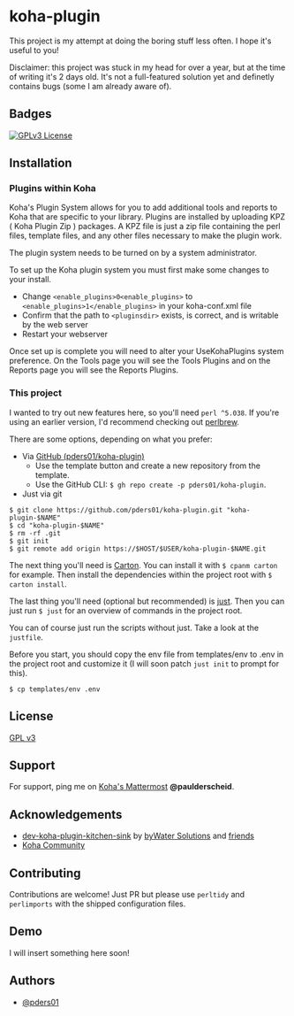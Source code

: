 # koha-plugin

This project is my attempt at doing the boring stuff less often. I hope it's useful to you!

Disclaimer: this project was stuck in my head for over a year, but at the time of writing it's 2 days old.
It's not a full-featured solution yet and definetly contains bugs (some I am already aware of).


## Badges

[![GPLv3 License](https://img.shields.io/badge/License-GPL%20v3-yellow.svg)](https://opensource.org/licenses/)


## Installation

### Plugins within Koha

Koha's Plugin System allows for you to add additional tools and reports to Koha that are specific to your library.
Plugins are installed by uploading KPZ ( Koha Plugin Zip ) packages.
A KPZ file is just a zip file containing the perl files, template files, and any other files necessary to make the plugin work.

The plugin system needs to be turned on by a system administrator.

To set up the Koha plugin system you must first make some changes to your install.

* Change `<enable_plugins>0<enable_plugins>` to `<enable_plugins>1</enable_plugins>` in your koha-conf.xml file
* Confirm that the path to `<pluginsdir>` exists, is correct, and is writable by the web server
* Restart your webserver

Once set up is complete you will need to alter your UseKohaPlugins system preference. On the Tools page you will see the Tools Plugins and on the Reports page you will see the Reports Plugins.

### This project

I wanted to try out new features here, so you'll need `perl ^5.038`. If you're using an earlier version, I'd recommend checking out [perlbrew](https://perlbrew.pl/). 

There are some options, depending on what you prefer:
- Via [GitHub (pders01/koha-plugin)](https://github.com/pders01/koha-plugin)
    - Use the template button and create a new repository from the template.
    - Use the GitHub CLI: `$ gh repo create -p pders01/koha-plugin`.
- Just via git
```console
$ git clone https://github.com/pders01/koha-plugin.git "koha-plugin-$NAME"
$ cd "koha-plugin-$NAME"
$ rm -rf .git
$ git init
$ git remote add origin https://$HOST/$USER/koha-plugin-$NAME.git
```

The next thing you'll need is [Carton](https://metacpan.org/pod/Carton). You can install it with `$ cpanm carton` for example.
Then install the dependencies within the project root with `$ carton install`.

The last thing you'll need (optional but recommended) is [just](https://just.systems/).
Then you can just run `$ just` for an overview of commands in the project root.

You can of course just run the scripts without just. Take a look at the `justfile`.

Before you start, you should copy the env file from templates/env to .env in the project root and customize it (I will soon patch `just init` to prompt for this).
```console
$ cp templates/env .env
```

## License

[GPL v3](https://github.com/pders01/koha-plugin?tab=GPL-3.0-1-ov-file#readme)


## Support

For support, ping me on [Koha's Mattermost](https://chat.koha-community.org) __@paulderscheid__.


## Acknowledgements

 - [dev-koha-plugin-kitchen-sink](https://github.com/bywatersolutions/dev-koha-plugin-kitchen-sink) by [byWater Solutions](https://bywatersolutions.com) and [friends](https://chat.koha-community.org)
 - [Koha Community](https://koha-community.org)


## Contributing

Contributions are welcome! Just PR but please use `perltidy` and `perlimports` with the shipped configuration files.


## Demo

I will insert something here soon!


## Authors

- [@pders01](https://www.github.com/pders01)

